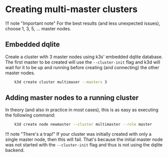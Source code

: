 # Creating multi-master clusters

!!! note "Important note"
    For the best results (and less unexpected issues), choose 1, 3, 5, ... master nodes.

## Embedded dqlite

Create a cluster with 3 master nodes using k3s' embedded dqlite database.
The first master to be created will use the `--cluster-init` flag and k3d will wait for it to be up and running before creating (and connecting) the other master nodes.

```bash
    k3d create cluster multimaser --masters 3
```

## Adding master nodes to a running cluster

In theory (and also in practice in most cases), this is as easy as executing the following command:

```bash
    k3d create node newmaster --cluster multimaster --role master
```

!!! note "There's a trap!"
    If your cluster was initially created with only a single master node, then this will fail.
    That's because the initial master node was not started with the `--cluster-init` flag and thus is not using the dqlite backend.
